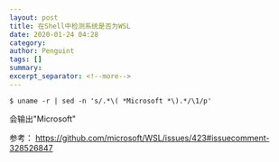```yaml
---
layout: post
title: 在Shell中检测系统是否为WSL
date: 2020-01-24 04:28
category: 
author: Penguint
tags: []
summary: 
excerpt_separator: <!--more-->
---
```

<!--more-->

```shell
$ uname -r | sed -n 's/.*\( *Microsoft *\).*/\1/p'
```
会输出"Microsoft"

参考：
https://github.com/microsoft/WSL/issues/423#issuecomment-328526847